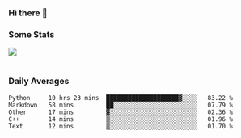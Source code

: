 ### Hi there 👋

<!--
**haruishi43/haruishi43** is a ✨ _special_ ✨ repository because its `README.md` (this file) appears on your GitHub profile.

Here are some ideas to get you started:

- 🔭 I’m currently working on ...
- 🌱 I’m currently learning ...
- 👯 I’m looking to collaborate on ...
- 🤔 I’m looking for help with ...
- 💬 Ask me about ...
- 📫 How to reach me: ...
- 😄 Pronouns: ...
- ⚡ Fun fact: ...
-->

### Some Stats
<div>
  <img align="center" src="https://github-readme-stats.vercel.app/api?username=haruishi43&count_private=true&show_icons=true" />
</div>

</br>

### Daily Averages

<!--START_SECTION:waka-->
```text
Python     10 hrs 23 mins  ████████████████████▓░░░░   83.22 % 
Markdown   58 mins         ██░░░░░░░░░░░░░░░░░░░░░░░   07.79 % 
Other      17 mins         ▓░░░░░░░░░░░░░░░░░░░░░░░░   02.36 % 
C++        14 mins         ▒░░░░░░░░░░░░░░░░░░░░░░░░   01.96 % 
Text       12 mins         ▒░░░░░░░░░░░░░░░░░░░░░░░░   01.70 % 
```
<!--END_SECTION:waka-->
